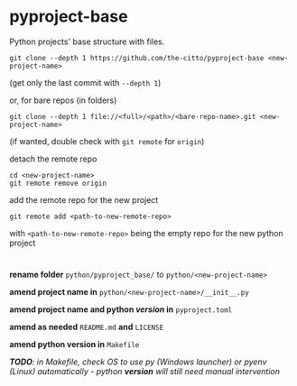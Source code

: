 # pyproject-base

Python projects' base structure with files.

    git clone --depth 1 https://github.com/the-citto/pyproject-base <new-project-name>
(get only the last commit with `--depth 1`)

or, for bare repos (in folders)
    
    git clone --depth 1 file://<full>/<path>/<bare-repo-name>.git <new-project-name>

(if wanted, double check with `git remote` for `origin`)

detach the remote repo

    cd <new-project-name>
    git remote remove origin

add the remote repo for the new project

    git remote add <path-to-new-remote-repo>

with `<path-to-new-remote-repo>` being the empty repo for the new python project

#

**rename folder** `python/pyproject_base/` to `python/<new-project-name>`

**amend project name in** `python/<new-project-name>/__init__.py`

**amend project name and python _version_ in** `pyproject.toml`

**amend as needed** `README.md` **and** `LICENSE`

**amend python version in** `Makefile`

_**TODO**: in Makefile, check OS to use py (Windows launcher) or pyenv (Linux) automatically - python **version** will still need manual intervention_

